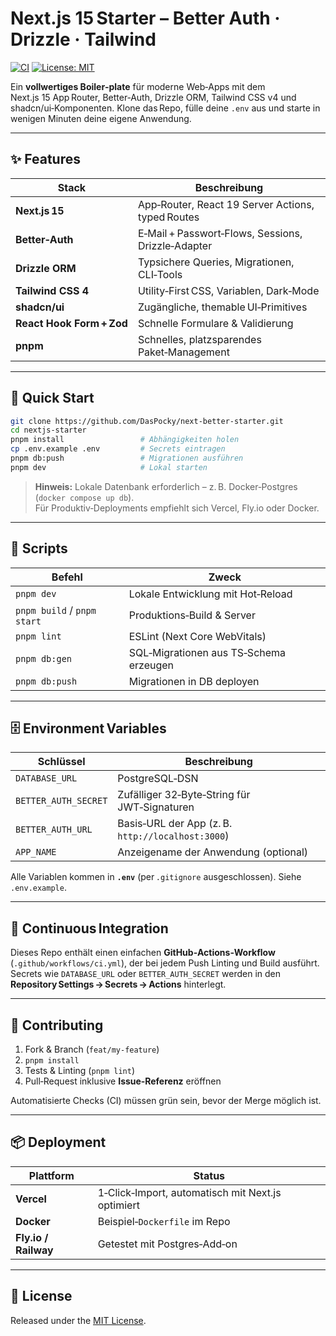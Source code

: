 # Next.js 15 Starter – Better Auth · Drizzle · Tailwind

[![CI](https://github.com/YOUR_GITHUB_USERNAME/nextjs-starter/actions/workflows/ci.yml/badge.svg)](https://github.com/YOUR_GITHUB_USERNAME/nextjs-starter/actions/workflows/ci.yml)
[![License: MIT](https://img.shields.io/badge/License-MIT-yellow.svg)](LICENSE)

Ein **vollwertiges Boiler‑plate** für moderne Web‑Apps mit dem Next.js 15 App Router, Better‑Auth, Drizzle ORM, Tailwind CSS v4 und shadcn/ui‑Komponenten. Klone das Repo, fülle deine `.env` aus und starte in wenigen Minuten deine eigene Anwendung.

---

## ✨ Features

| Stack | Beschreibung |
| ----- | ------------ |
| **Next.js 15** | App‑Router, React 19 Server Actions, typed Routes |
| **Better‑Auth** | E‑Mail + Passwort‑Flows, Sessions, Drizzle‑Adapter |
| **Drizzle ORM** | Typsichere Queries, Migrationen, CLI‑Tools |
| **Tailwind CSS 4** | Utility‑First CSS, Variablen, Dark‑Mode |
| **shadcn/ui** | Zugängliche, themable UI‑Primitives |
| **React Hook Form + Zod** | Schnelle Formulare & Validierung |
| **pnpm** | Schnelles, platzsparendes Paket‑Management |

---

## 🚀 Quick Start

```bash
git clone https://github.com/DasPocky/next-better-starter.git
cd nextjs-starter
pnpm install                 # Abhängigkeiten holen
cp .env.example .env         # Secrets eintragen
pnpm db:push                 # Migrationen ausführen
pnpm dev                     # Lokal starten
```

> **Hinweis:** Lokale Datenbank erforderlich – z. B. Docker‑Postgres (`docker compose up db`).  
> Für Produktiv‑Deployments empfiehlt sich Vercel, Fly.io oder Docker.

---

## 🔧 Scripts

| Befehl | Zweck |
| ------ | ----- |
| `pnpm dev` | Lokale Entwicklung mit Hot‑Reload |
| `pnpm build` / `pnpm start` | Produktions‑Build & Server |
| `pnpm lint` | ESLint (Next Core WebVitals) |
| `pnpm db:gen` | SQL‑Migrationen aus TS‑Schema erzeugen |
| `pnpm db:push` | Migrationen in DB deployen |

---

## 🗄️ Environment Variables

| Schlüssel | Beschreibung |
| --------- | ------------ |
| `DATABASE_URL` | PostgreSQL‑DSN |
| `BETTER_AUTH_SECRET` | Zufälliger 32‑Byte‑String für JWT‑Signaturen |
| `BETTER_AUTH_URL` | Basis‑URL der App (z. B. `http://localhost:3000`) |
| `APP_NAME` | Anzeigename der Anwendung (optional) |

Alle Variablen kommen in **`.env`** (per `.gitignore` ausgeschlossen). Siehe `.env.example`.

---

## 🤖 Continuous Integration

Dieses Repo enthält einen einfachen **GitHub‑Actions‑Workflow** (`.github/workflows/ci.yml`), der bei jedem Push Linting und Build ausführt.  
Secrets wie `DATABASE_URL` oder `BETTER_AUTH_SECRET` werden in den **Repository Settings → Secrets → Actions** hinterlegt.

---

## 👫 Contributing

1. Fork & Branch (`feat/my-feature`)  
2. `pnpm install`  
3. Tests & Linting (`pnpm lint`)  
4. Pull‑Request inklusive **Issue‑Referenz** eröffnen

Automatisierte Checks (CI) müssen grün sein, bevor der Merge möglich ist.

---

## 📦 Deployment

| Plattform | Status |
|-----------|--------|
| **Vercel** | 1‑Click‑Import, automatisch mit Next.js optimiert |
| **Docker** | Beispiel‑`Dockerfile` im Repo |
| **Fly.io / Railway** | Getestet mit Postgres‑Add‑on |

---

## 📝 License

Released under the [MIT License](LICENSE).